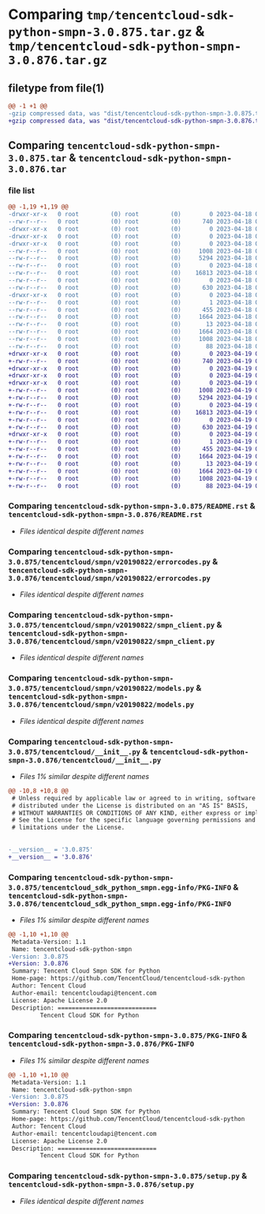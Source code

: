 # Comparing `tmp/tencentcloud-sdk-python-smpn-3.0.875.tar.gz` & `tmp/tencentcloud-sdk-python-smpn-3.0.876.tar.gz`

## filetype from file(1)

```diff
@@ -1 +1 @@
-gzip compressed data, was "dist/tencentcloud-sdk-python-smpn-3.0.875.tar", last modified: Tue Apr 18 00:49:46 2023, max compression
+gzip compressed data, was "dist/tencentcloud-sdk-python-smpn-3.0.876.tar", last modified: Wed Apr 19 00:36:18 2023, max compression
```

## Comparing `tencentcloud-sdk-python-smpn-3.0.875.tar` & `tencentcloud-sdk-python-smpn-3.0.876.tar`

### file list

```diff
@@ -1,19 +1,19 @@
-drwxr-xr-x   0 root         (0) root         (0)        0 2023-04-18 00:49:46.000000 tencentcloud-sdk-python-smpn-3.0.875/
--rw-r--r--   0 root         (0) root         (0)      740 2023-04-18 00:49:46.000000 tencentcloud-sdk-python-smpn-3.0.875/README.rst
-drwxr-xr-x   0 root         (0) root         (0)        0 2023-04-18 00:49:46.000000 tencentcloud-sdk-python-smpn-3.0.875/tencentcloud/
-drwxr-xr-x   0 root         (0) root         (0)        0 2023-04-18 00:49:46.000000 tencentcloud-sdk-python-smpn-3.0.875/tencentcloud/smpn/
-drwxr-xr-x   0 root         (0) root         (0)        0 2023-04-18 00:49:46.000000 tencentcloud-sdk-python-smpn-3.0.875/tencentcloud/smpn/v20190822/
--rw-r--r--   0 root         (0) root         (0)     1008 2023-04-18 00:49:46.000000 tencentcloud-sdk-python-smpn-3.0.875/tencentcloud/smpn/v20190822/errorcodes.py
--rw-r--r--   0 root         (0) root         (0)     5294 2023-04-18 00:49:46.000000 tencentcloud-sdk-python-smpn-3.0.875/tencentcloud/smpn/v20190822/smpn_client.py
--rw-r--r--   0 root         (0) root         (0)        0 2023-04-18 00:49:46.000000 tencentcloud-sdk-python-smpn-3.0.875/tencentcloud/smpn/v20190822/__init__.py
--rw-r--r--   0 root         (0) root         (0)    16813 2023-04-18 00:49:46.000000 tencentcloud-sdk-python-smpn-3.0.875/tencentcloud/smpn/v20190822/models.py
--rw-r--r--   0 root         (0) root         (0)        0 2023-04-18 00:49:46.000000 tencentcloud-sdk-python-smpn-3.0.875/tencentcloud/smpn/__init__.py
--rw-r--r--   0 root         (0) root         (0)      630 2023-04-18 00:49:46.000000 tencentcloud-sdk-python-smpn-3.0.875/tencentcloud/__init__.py
-drwxr-xr-x   0 root         (0) root         (0)        0 2023-04-18 00:49:46.000000 tencentcloud-sdk-python-smpn-3.0.875/tencentcloud_sdk_python_smpn.egg-info/
--rw-r--r--   0 root         (0) root         (0)        1 2023-04-18 00:49:46.000000 tencentcloud-sdk-python-smpn-3.0.875/tencentcloud_sdk_python_smpn.egg-info/dependency_links.txt
--rw-r--r--   0 root         (0) root         (0)      455 2023-04-18 00:49:46.000000 tencentcloud-sdk-python-smpn-3.0.875/tencentcloud_sdk_python_smpn.egg-info/SOURCES.txt
--rw-r--r--   0 root         (0) root         (0)     1664 2023-04-18 00:49:46.000000 tencentcloud-sdk-python-smpn-3.0.875/tencentcloud_sdk_python_smpn.egg-info/PKG-INFO
--rw-r--r--   0 root         (0) root         (0)       13 2023-04-18 00:49:46.000000 tencentcloud-sdk-python-smpn-3.0.875/tencentcloud_sdk_python_smpn.egg-info/top_level.txt
--rw-r--r--   0 root         (0) root         (0)     1664 2023-04-18 00:49:46.000000 tencentcloud-sdk-python-smpn-3.0.875/PKG-INFO
--rw-r--r--   0 root         (0) root         (0)     1008 2023-04-18 00:49:46.000000 tencentcloud-sdk-python-smpn-3.0.875/setup.py
--rw-r--r--   0 root         (0) root         (0)       88 2023-04-18 00:49:46.000000 tencentcloud-sdk-python-smpn-3.0.875/setup.cfg
+drwxr-xr-x   0 root         (0) root         (0)        0 2023-04-19 00:36:18.000000 tencentcloud-sdk-python-smpn-3.0.876/
+-rw-r--r--   0 root         (0) root         (0)      740 2023-04-19 00:36:18.000000 tencentcloud-sdk-python-smpn-3.0.876/README.rst
+drwxr-xr-x   0 root         (0) root         (0)        0 2023-04-19 00:36:18.000000 tencentcloud-sdk-python-smpn-3.0.876/tencentcloud/
+drwxr-xr-x   0 root         (0) root         (0)        0 2023-04-19 00:36:18.000000 tencentcloud-sdk-python-smpn-3.0.876/tencentcloud/smpn/
+drwxr-xr-x   0 root         (0) root         (0)        0 2023-04-19 00:36:18.000000 tencentcloud-sdk-python-smpn-3.0.876/tencentcloud/smpn/v20190822/
+-rw-r--r--   0 root         (0) root         (0)     1008 2023-04-19 00:36:18.000000 tencentcloud-sdk-python-smpn-3.0.876/tencentcloud/smpn/v20190822/errorcodes.py
+-rw-r--r--   0 root         (0) root         (0)     5294 2023-04-19 00:36:18.000000 tencentcloud-sdk-python-smpn-3.0.876/tencentcloud/smpn/v20190822/smpn_client.py
+-rw-r--r--   0 root         (0) root         (0)        0 2023-04-19 00:36:18.000000 tencentcloud-sdk-python-smpn-3.0.876/tencentcloud/smpn/v20190822/__init__.py
+-rw-r--r--   0 root         (0) root         (0)    16813 2023-04-19 00:36:18.000000 tencentcloud-sdk-python-smpn-3.0.876/tencentcloud/smpn/v20190822/models.py
+-rw-r--r--   0 root         (0) root         (0)        0 2023-04-19 00:36:18.000000 tencentcloud-sdk-python-smpn-3.0.876/tencentcloud/smpn/__init__.py
+-rw-r--r--   0 root         (0) root         (0)      630 2023-04-19 00:36:18.000000 tencentcloud-sdk-python-smpn-3.0.876/tencentcloud/__init__.py
+drwxr-xr-x   0 root         (0) root         (0)        0 2023-04-19 00:36:18.000000 tencentcloud-sdk-python-smpn-3.0.876/tencentcloud_sdk_python_smpn.egg-info/
+-rw-r--r--   0 root         (0) root         (0)        1 2023-04-19 00:36:18.000000 tencentcloud-sdk-python-smpn-3.0.876/tencentcloud_sdk_python_smpn.egg-info/dependency_links.txt
+-rw-r--r--   0 root         (0) root         (0)      455 2023-04-19 00:36:18.000000 tencentcloud-sdk-python-smpn-3.0.876/tencentcloud_sdk_python_smpn.egg-info/SOURCES.txt
+-rw-r--r--   0 root         (0) root         (0)     1664 2023-04-19 00:36:18.000000 tencentcloud-sdk-python-smpn-3.0.876/tencentcloud_sdk_python_smpn.egg-info/PKG-INFO
+-rw-r--r--   0 root         (0) root         (0)       13 2023-04-19 00:36:18.000000 tencentcloud-sdk-python-smpn-3.0.876/tencentcloud_sdk_python_smpn.egg-info/top_level.txt
+-rw-r--r--   0 root         (0) root         (0)     1664 2023-04-19 00:36:18.000000 tencentcloud-sdk-python-smpn-3.0.876/PKG-INFO
+-rw-r--r--   0 root         (0) root         (0)     1008 2023-04-19 00:36:18.000000 tencentcloud-sdk-python-smpn-3.0.876/setup.py
+-rw-r--r--   0 root         (0) root         (0)       88 2023-04-19 00:36:18.000000 tencentcloud-sdk-python-smpn-3.0.876/setup.cfg
```

### Comparing `tencentcloud-sdk-python-smpn-3.0.875/README.rst` & `tencentcloud-sdk-python-smpn-3.0.876/README.rst`

 * *Files identical despite different names*

### Comparing `tencentcloud-sdk-python-smpn-3.0.875/tencentcloud/smpn/v20190822/errorcodes.py` & `tencentcloud-sdk-python-smpn-3.0.876/tencentcloud/smpn/v20190822/errorcodes.py`

 * *Files identical despite different names*

### Comparing `tencentcloud-sdk-python-smpn-3.0.875/tencentcloud/smpn/v20190822/smpn_client.py` & `tencentcloud-sdk-python-smpn-3.0.876/tencentcloud/smpn/v20190822/smpn_client.py`

 * *Files identical despite different names*

### Comparing `tencentcloud-sdk-python-smpn-3.0.875/tencentcloud/smpn/v20190822/models.py` & `tencentcloud-sdk-python-smpn-3.0.876/tencentcloud/smpn/v20190822/models.py`

 * *Files identical despite different names*

### Comparing `tencentcloud-sdk-python-smpn-3.0.875/tencentcloud/__init__.py` & `tencentcloud-sdk-python-smpn-3.0.876/tencentcloud/__init__.py`

 * *Files 1% similar despite different names*

```diff
@@ -10,8 +10,8 @@
 # Unless required by applicable law or agreed to in writing, software
 # distributed under the License is distributed on an "AS IS" BASIS,
 # WITHOUT WARRANTIES OR CONDITIONS OF ANY KIND, either express or implied.
 # See the License for the specific language governing permissions and
 # limitations under the License.
 
 
-__version__ = '3.0.875'
+__version__ = '3.0.876'
```

### Comparing `tencentcloud-sdk-python-smpn-3.0.875/tencentcloud_sdk_python_smpn.egg-info/PKG-INFO` & `tencentcloud-sdk-python-smpn-3.0.876/tencentcloud_sdk_python_smpn.egg-info/PKG-INFO`

 * *Files 1% similar despite different names*

```diff
@@ -1,10 +1,10 @@
 Metadata-Version: 1.1
 Name: tencentcloud-sdk-python-smpn
-Version: 3.0.875
+Version: 3.0.876
 Summary: Tencent Cloud Smpn SDK for Python
 Home-page: https://github.com/TencentCloud/tencentcloud-sdk-python
 Author: Tencent Cloud
 Author-email: tencentcloudapi@tencent.com
 License: Apache License 2.0
 Description: ============================
         Tencent Cloud SDK for Python
```

### Comparing `tencentcloud-sdk-python-smpn-3.0.875/PKG-INFO` & `tencentcloud-sdk-python-smpn-3.0.876/PKG-INFO`

 * *Files 1% similar despite different names*

```diff
@@ -1,10 +1,10 @@
 Metadata-Version: 1.1
 Name: tencentcloud-sdk-python-smpn
-Version: 3.0.875
+Version: 3.0.876
 Summary: Tencent Cloud Smpn SDK for Python
 Home-page: https://github.com/TencentCloud/tencentcloud-sdk-python
 Author: Tencent Cloud
 Author-email: tencentcloudapi@tencent.com
 License: Apache License 2.0
 Description: ============================
         Tencent Cloud SDK for Python
```

### Comparing `tencentcloud-sdk-python-smpn-3.0.875/setup.py` & `tencentcloud-sdk-python-smpn-3.0.876/setup.py`

 * *Files identical despite different names*

